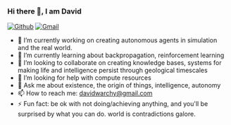 ### Hi there 👋, I am David
[![Github](https://img.shields.io/badge/-Github-000?style=flat&logo=Github&logoColor=white)](https://github.com/Davidwarchy)
[![Gmail](https://img.shields.io/badge/-Gmail-c14438?style=flat&logo=Gmail&logoColor=white)](mailto:davidwarchy@gmail.com)

- 🔭 I’m currently working on creating autonomous agents in simulation and the real world. 
- 🌱 I’m currently learning about backpropagation, reinforcement learning 
- 👯 I’m looking to collaborate on creating knowledge bases, systems for making life and intelligence persist through geological timescales 
- 🤔 I’m looking for help with compute resources 
- 💬 Ask me about existence, the origin of things, intelligence, autonomy 
- 📫 How to reach me: davidwarchy@gmail.com
- ⚡ Fun fact: be ok with not doing/achieving anything, and you'll be surprised by what you can do. world is contradictions galore.
